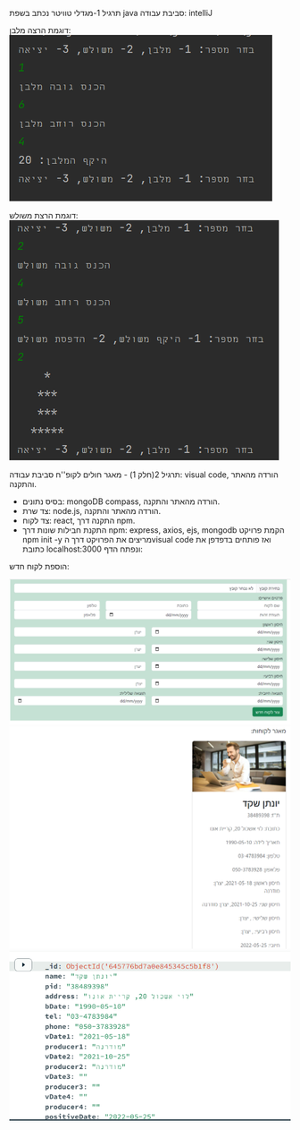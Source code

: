 תרגיל 1-מגדלי טוויטר
נכתב בשפת java
סביבת עבודה: intelliJ


דוגמת הרצה מלבן:
![twitter1](https://github.com/Hgerbi1/Projects/blob/master/ex1/twitter1.png)

דוגמת הרצת משולש:
![twitter1](https://github.com/Hgerbi1/Projects/blob/master/ex1/twitter2.png)


תרגיל 2(חלק 1) - מאגר חולים לקופ''ח
סביבת עבודה: visual code, הורדה מהאתר והתקנה.
-	בסיס נתונים: mongoDB compass, הורדה מהאתר והתקנה.
-	צד שרת: node.js, הורדה מהאתר והתקנה.
-	צד לקוח: react, התקנה דרך npm.
-	התקנת חבילות שונות דרך npm: express, axios, ejs, mongodb 
הקמת פרויקט npm init -y
מריצים את הפרויקט דרך הvisual code ואז פותחים בדפדפן את כתובת localhost:3000 ונפתח הדף:

הוספת לקוח חדש:

![coronaProject1](https://github.com/Hgerbi1/Projects/blob/master/ex2-1/createNew.png)
![coronaProject2](https://github.com/Hgerbi1/Projects/blob/master/ex2-1/showData.png)
![coronaProject3](https://github.com/Hgerbi1/Projects/blob/master/ex2-1/dbShow.png)

